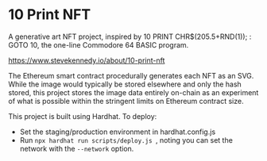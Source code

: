 # 10 Print NFT

A generative art NFT project, inspired by 10 PRINT CHR$(205.5+RND(1)); : GOTO 10, the one-line Commodore 64 BASIC program.

https://www.stevekennedy.io/about/10-print-nft

The Ethereum smart contract procedurally generates each NFT as an SVG. While the image would typically be stored elsewhere and only the hash stored, this project stores the image data entirely on-chain as an experiment of what is possible within the stringent limits on Ethereum contract size.

This project is built using Hardhat. To deploy:
- Set the staging/production environment in hardhat.config.js
- Run ``npx hardhat run scripts/deploy.js ``, noting you can set the network with the  ``--network`` option.
